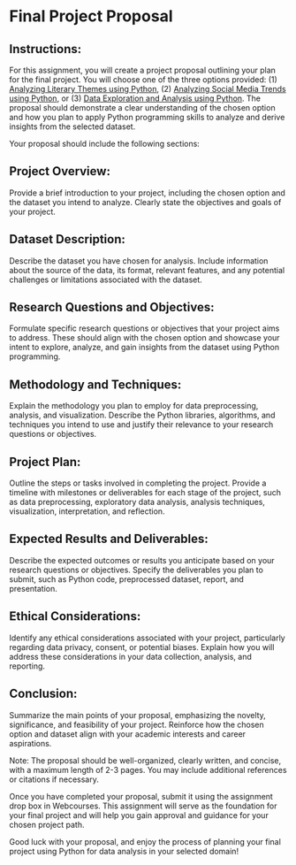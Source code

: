 # Final Project Proposal

## Instructions:
For this assignment, you will create a project proposal outlining your plan for the final project. You will choose one of the three options provided: (1) [Analyzing Literary Themes using Python](project-option1-literary.md), (2) [Analyzing Social Media Trends using Python](project-option2-social.md), or (3) [Data Exploration and Analysis using Python](project-option3-open.md). The proposal should demonstrate a clear understanding of the chosen option and how you plan to apply Python programming skills to analyze and derive insights from the selected dataset.

Your proposal should include the following sections:

## Project Overview:
Provide a brief introduction to your project, including the chosen option and the dataset you intend to analyze. Clearly state the objectives and goals of your project.

## Dataset Description:
Describe the dataset you have chosen for analysis. Include information about the source of the data, its format, relevant features, and any potential challenges or limitations associated with the dataset.

## Research Questions and Objectives:
Formulate specific research questions or objectives that your project aims to address. These should align with the chosen option and showcase your intent to explore, analyze, and gain insights from the dataset using Python programming.

## Methodology and Techniques:
Explain the methodology you plan to employ for data preprocessing, analysis, and visualization. Describe the Python libraries, algorithms, and techniques you intend to use and justify their relevance to your research questions or objectives.

## Project Plan:
Outline the steps or tasks involved in completing the project. Provide a timeline with milestones or deliverables for each stage of the project, such as data preprocessing, exploratory data analysis, analysis techniques, visualization, interpretation, and reflection.

## Expected Results and Deliverables:
Describe the expected outcomes or results you anticipate based on your research questions or objectives. Specify the deliverables you plan to submit, such as Python code, preprocessed dataset, report, and presentation.

## Ethical Considerations:
Identify any ethical considerations associated with your project, particularly regarding data privacy, consent, or potential biases. Explain how you will address these considerations in your data collection, analysis, and reporting.

## Conclusion:
Summarize the main points of your proposal, emphasizing the novelty, significance, and feasibility of your project. Reinforce how the chosen option and dataset align with your academic interests and career aspirations.

Note: The proposal should be well-organized, clearly written, and concise, with a maximum length of 2-3 pages. You may include additional references or citations if necessary.

Once you have completed your proposal, submit it using the assignment drop box in Webcourses. This assignment will serve as the foundation for your final project and will help you gain approval and guidance for your chosen project path.

Good luck with your proposal, and enjoy the process of planning your final project using Python for data analysis in your selected domain!
